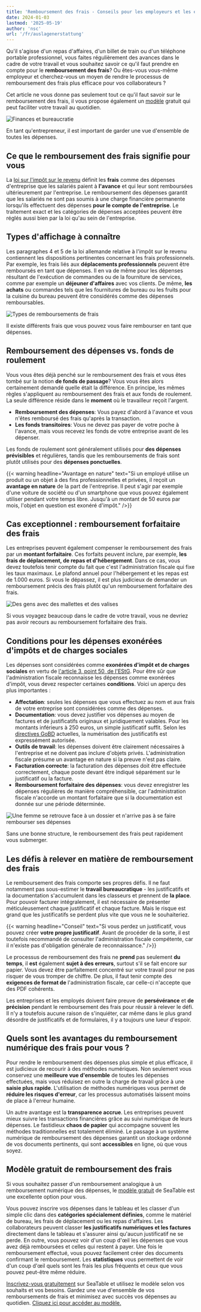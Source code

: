 ```yaml
---
title: 'Remboursement des frais - Conseils pour les employeurs et les employés'
date: 2024-01-03
lastmod: '2025-05-19'
author: 'nsc'
url: '/fr/auslagenerstattung'
---
```


Qu'il s'agisse d'un repas d'affaires, d'un billet de train ou d'un téléphone portable professionnel, vous faites régulièrement des avances dans le cadre de votre travail et vous souhaitez savoir ce qu'il faut prendre en compte pour le **remboursement des frais**? Ou êtes-vous vous-même employeur et cherchez-vous un moyen de rendre le processus de remboursement des frais plus efficace pour vos collaborateurs ?

Cet article ne vous donne pas seulement tout ce qu'il faut savoir sur le remboursement des frais, il vous propose également un [modèle](https://seatable.io/fr/modele/alhhthyxqbud1qqkxaormq/) gratuit qui peut faciliter votre travail au quotidien.

![Finances et bureaucratie](https://seatable.io/wp-content/uploads/2023/12/3d-rendering-finanzgeschaeftskonzept-fuer-steuerzahlungen-711x533.jpg)

En tant qu'entrepreneur, il est important de garder une vue d'ensemble de toutes les dépenses.

## Ce que le remboursement des frais signifie pour vous

La [loi sur l'impôt sur le revenu](https://www.gesetze-im-internet.de/estg/) définit les **frais** comme des dépenses d'entreprise que les salariés paient à **l'avance** et qui leur sont remboursées ultérieurement par l'entreprise. Le remboursement des dépenses garantit que les salariés ne sont pas soumis à une charge financière permanente lorsqu'ils effectuent des dépenses **pour le compte de l'entreprise**. Le traitement exact et les catégories de dépenses acceptées peuvent être réglés aussi bien par la loi qu'au sein de l'entreprise.

## Types d'affichage à connaître

Les paragraphes 4 et 5 de la loi allemande relative à l'impôt sur le revenu contiennent les dispositions pertinentes concernant les frais professionnels. Par exemple, les frais liés aux **déplacements professionnels** peuvent être remboursés en tant que dépenses. Il en va de même pour les dépenses résultant de l'exécution de commandes ou de la fourniture de services, comme par exemple un **déjeuner d'affaires** avec vos clients. De même, **les achats** ou commandes tels que les fournitures de bureau ou les fruits pour la cuisine du bureau peuvent être considérés comme des dépenses remboursables.

![Types de remboursements de frais](https://seatable.io/wp-content/uploads/2024/01/Pastel-Aesthetic-Minimalist-Lifestyle-Tips-List-Instagram-Post-2-711x711.png)

Il existe différents frais que vous pouvez vous faire rembourser en tant que dépenses.

## Remboursement des dépenses vs. fonds de roulement

Vous vous êtes déjà penché sur le remboursement des frais et vous êtes tombé sur la notion **de fonds de passage**? Vous vous êtes alors certainement demandé quelle était la différence. En principe, les mêmes règles s'appliquent au remboursement des frais et aux fonds de roulement. La seule différence réside dans le **moment** où le travailleur reçoit l'argent.

- **Remboursement des dépenses**: Vous payez d'abord à l'avance et vous n'êtes remboursé des frais qu'après la transaction.
- **Les fonds transitoires**: Vous ne devez pas payer de votre poche à l'avance, mais vous recevez les fonds de votre entreprise avant de les dépenser.

Les fonds de roulement sont généralement utilisés pour **des dépenses prévisibles** et régulières, tandis que les remboursements de frais sont plutôt utilisés pour des **dépenses ponctuelles**.

{{< warning headline="Avantage en nature" text="Si un employé utilise un produit ou un objet à des fins professionnelles et privées, il reçoit un **avantage en nature** de la part de l'entreprise. Il peut s'agir par exemple d'une voiture de société ou d'un smartphone que vous pouvez également utiliser pendant votre temps libre. Jusqu'à un montant de 50 euros par mois, l'objet en question est exonéré d'impôt." />}}

## Cas exceptionnel : remboursement forfaitaire des frais

Les entreprises peuvent également compenser le remboursement des frais par un **montant forfaitaire**. Ces forfaits peuvent inclure, par exemple, **les frais de déplacement, de repas et d'hébergement**. Dans ce cas, vous devez toutefois tenir compte du fait que c'est l'administration fiscale qui fixe les taux maximaux. Le plafond annuel pour l'hébergement et les repas est de 1.000 euros. Si vous le dépassez, il est plus judicieux de demander un remboursement précis des frais plutôt qu'un remboursement forfaitaire des frais.

![Des gens avec des mallettes et des valises](https://seatable.io/wp-content/uploads/2024/01/19320-711x284.jpg)

Si vous voyagez beaucoup dans le cadre de votre travail, vous ne devriez pas avoir recours au remboursement forfaitaire des frais.

## Conditions pour les dépenses exonérées d'impôts et de charges sociales

Les dépenses sont considérées comme **exonérées d'impôt et de charges sociales** en vertu de [l'article 3, point 50, de l'EStG](https://www.gesetze-im-internet.de/estg/__3.html). Pour être sûr que l'administration fiscale reconnaisse les dépenses comme exonérées d'impôt, vous devez respecter certaines **conditions**. Voici un aperçu des plus importantes :

- **Affectation**: seules les dépenses que vous effectuez au nom et aux frais de votre entreprise sont considérées comme des dépenses.
- **Documentation**: vous devez justifier vos dépenses au moyen de factures et de justificatifs originaux et juridiquement valables. Pour les montants inférieurs à 250 euros, un simple justificatif suffit. Selon les [directives GoBD](https://ao.bundesfinanzministerium.de/ao/2021/Anhaenge/BMF-Schreiben-und-gleichlautende-Laendererlasse/Anhang-64/anhang-64.html) actuelles, la numérisation des justificatifs est expressément autorisée.
- **Outils de travail**: les dépenses doivent être clairement nécessaires à l'entreprise et ne doivent pas inclure d'objets privés. L'administration fiscale présume un avantage en nature si la preuve n'est pas claire.
- **Facturation correcte**: la facturation des dépenses doit être effectuée correctement, chaque poste devant être indiqué séparément sur le justificatif ou la facture.
- **Remboursement forfaitaire des dépenses**: vous devez enregistrer les dépenses régulières de manière compréhensible, car l'administration fiscale n'accorde un montant forfaitaire que si la documentation est donnée sur une période déterminée.

![Une femme se retrouve face à un dossier et n'arrive pas à se faire rembourser ses dépenses](https://seatable.io/wp-content/uploads/2023/12/9276421-e1704291543704.jpg)

Sans une bonne structure, le remboursement des frais peut rapidement vous submerger.

## Les défis à relever en matière de remboursement des frais

Le remboursement des frais comporte ses propres défis. Il ne faut notamment pas sous-estimer le **travail bureaucratique** - les justificatifs et la documentation s'accumulent dans les classeurs et prennent de **la place**. Pour pouvoir facturer intégralement, il est nécessaire de présenter méticuleusement chaque justificatif et chaque facture. Mais le risque est grand que les justificatifs se perdent plus vite que vous ne le souhaiteriez.

{{< warning headline="Conseil" text="Si vous perdez un justificatif, vous pouvez créer **votre propre justificatif**. Avant de procéder de la sorte, il est toutefois recommandé de consulter l'administration fiscale compétente, car il n'existe pas d'obligation générale de reconnaissance." />}}

Le processus de remboursement des frais ne **prend** pas seulement **du temps**, il **est** également **sujet à des erreurs**, surtout s'il se fait encore sur papier. Vous devez être parfaitement concentré sur votre travail pour ne pas risquer de vous tromper de chiffre. De plus, il faut tenir compte des **exigences de format de** l'administration fiscale, car celle-ci n'accepte que des PDF cohérents.

Les entreprises et les employés doivent faire preuve de **persévérance** et **de précision** pendant le remboursement des frais pour réussir à relever le défi. Il n'y a toutefois aucune raison de s'inquiéter, car même dans le plus grand désordre de justificatifs et de formulaires, il y a toujours une lueur d'espoir.

## Quels sont les avantages du remboursement numérique des frais pour vous ?

Pour rendre le remboursement des dépenses plus simple et plus efficace, il est judicieux de recourir à des méthodes numériques. Non seulement vous conservez une **meilleure vue d'ensemble** de toutes les dépenses effectuées, mais vous réduisez en outre la charge de travail grâce à une **saisie plus rapide**. L'utilisation de méthodes numériques vous permet de **réduire les risques d'erreur**, car les processus automatisés laissent moins de place à l'erreur humaine.

Un autre avantage est la **transparence accrue**. Les entreprises peuvent mieux suivre les transactions financières grâce au suivi numérique de leurs dépenses. Le fastidieux **chaos de papier** qui accompagne souvent les méthodes traditionnelles est totalement éliminé. Le passage à un système numérique de remboursement des dépenses garantit un stockage ordonné de vos documents pertinents, qui sont **accessibles** en ligne, où que vous soyez.

## Modèle gratuit de remboursement des frais

Si vous souhaitez passer d'un remboursement analogique à un remboursement numérique des dépenses, le [modèle gratuit](https://seatable.io/fr/modele/alhhthyxqbud1qqkxaormq/) de SeaTable est une excellente option pour vous.

Vous pouvez inscrire vos dépenses dans le tableau et les classer d'un simple clic dans des **catégories spécialement définies**, comme le matériel de bureau, les frais de déplacement ou les repas d'affaires. Les collaborateurs peuvent classer **les justificatifs numériques et les factures** directement dans le tableau et s'assurer ainsi qu'aucun justificatif ne se perde. En outre, vous pouvez voir d'un coup d'œil les dépenses que vous avez déjà remboursées et celles qui restent à payer. Une fois le remboursement effectué, vous pouvez facilement créer des documents confirmant le remboursement. Les **statistiques** vous permettent de voir d'un coup d'œil quels sont les frais les plus fréquents et ceux que vous pouvez peut-être même réduire.

[Inscrivez-vous gratuitement](https://seatable.io/fr/enregistrement/) sur SeaTable et utilisez le modèle selon vos souhaits et vos besoins. Gardez une vue d'ensemble de vos remboursements de frais et minimisez avec succès vos dépenses au quotidien. [Cliquez ici pour accéder au modèle.](https://seatable.io/fr/modele/alhhthyxqbud1qqkxaormq/)
